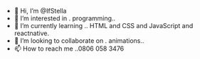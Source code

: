 - 👋 Hi, I’m @IfStella
- 👀 I’m interested in . programming..
- 🌱 I’m currently learning .. HTML and CSS and JavaScript and reactnative.
- 💞️ I’m looking to collaborate on . animations..
- 📫 How to reach me ..0806 058 3476

<!---
IfStella/IfStella is a ✨ special ✨ repository because its `README.md` (this file) appears on your GitHub profile.
You can click the Preview link to take a look at your changes.
--->
